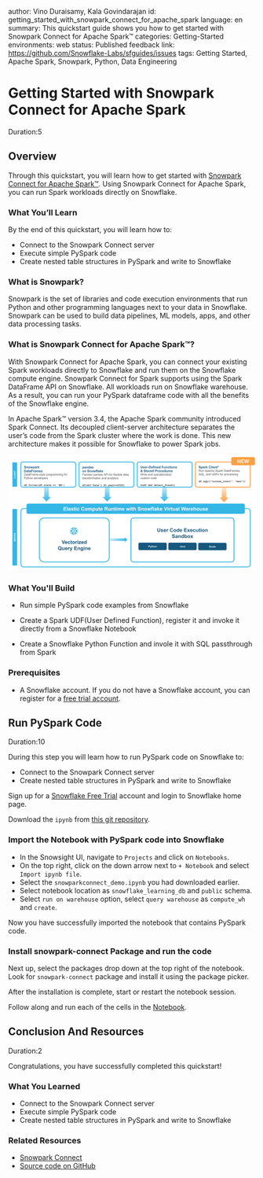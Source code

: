 author: Vino Duraisamy, Kala Govindarajan
id: getting_started_with_snowpark_connect_for_apache_spark
language: en
summary: This quickstart guide shows you how to get started with Snowpark Connect for Apache Spark™ categories: Getting-Started
environments: web
status: Published
feedback link: https://github.com/Snowflake-Labs/sfguides/issues
tags: Getting Started, Apache Spark, Snowpark, Python, Data Engineering

# Getting Started with Snowpark Connect for Apache Spark
<!-- ------------------------ -->
Duration:5

## Overview

Through this quickstart, you will learn how to get started with [Snowpark Connect for Apache Spark™](https://www.snowflake.com/en/blog/snowpark-connect-apache-spark-preview/). Using Snowpark Connect for Apache Spark, you can run Spark workloads directly on Snowflake.

### What You’ll Learn

By the end of this quickstart, you will learn how to:

* Connect to the Snowpark Connect server
* Execute simple PySpark code
* Create nested table structures in PySpark and write to Snowflake

### What is Snowpark?

Snowpark is the set of libraries and code execution environments that run Python and other programming languages next to your data in Snowflake. Snowpark can be used to build data pipelines, ML models, apps, and other data processing tasks.

### What is Snowpark Connect for Apache Spark™?

With Snowpark Connect for Apache Spark, you can connect your existing Spark workloads directly to Snowflake and run them on the Snowflake compute engine. Snowpark Connect for Spark supports using the Spark DataFrame API on Snowflake. All workloads run on Snowflake warehouse. As a result, you can run your PySpark dataframe code with all the benefits of the Snowflake engine.

In Apache Spark™ version 3.4, the Apache Spark community introduced Spark Connect. Its decoupled client-server architecture separates the user’s code from the Spark cluster where the work is done. This new architecture makes it possible for Snowflake to power Spark jobs.

![Snowpark Connect](assets/snowpark_connect.png)

### What You'll Build

* Run simple PySpark code examples from Snowflake

* Create a Spark UDF(User Defined Function), register it and invoke it directly from a Snowflake Notebook

* Create a Snowflake Python Function and invole it with SQL passthrough from Spark

### Prerequisites

* A Snowflake account. If you do not have a Snowflake account, you can register for a [free trial account](https://signup.snowflake.com/).

<!-- ------------------------ -->
## Run PySpark Code

Duration:10

During this step you will learn how to run PySpark code on Snowflake to:

* Connect to the Snowpark Connect server
* Create nested table structures in PySpark and write to Snowflake

Sign up for a [Snowflake Free Trial](https://signup.snowflake.com/) account and login to Snowflake home page. 

Download the `ipynb` from [this git repository](https://github.com/Snowflake-Labs/sf-samples/blob/main/samples/snowpark_connect/snowparkconnect_demo.ipynb).

### Import the Notebook with PySpark code into Snowflake

* In the Snowsight UI, navigate to `Projects` and click on `Notebooks`.
* On the top right, click on the down arrow next to `+ Notebook` and select `Import ipynb file`.
* Select the `snowparkconnect_demo.ipynb` you had downloaded earlier.
* Select notebook location as `snowflake_learning_db` and `public` schema.
* Select `run on warehouse` option, select `query warehouse` as `compute_wh` and `create`.

Now you have successfully imported the notebook that contains PySpark code.

### Install snowpark-connect Package and run the code

Next up, select the packages drop down at the top right of the notebook. Look for `snowpark-connect` package and install it using the package picker.

After the installation is complete, start or restart the notebook session.

Follow along and run each of the cells in the [Notebook](https://github.com/Snowflake-Labs/sf-samples/blob/main/samples/snowpark_connect/snowparkconnect_demo.ipynb).

<!-- ------------------------ -->
## Conclusion And Resources

Duration:2

Congratulations, you have successfully completed this quickstart! 

### What You Learned

* Connect to the Snowpark Connect server
* Execute simple PySpark code
* Create nested table structures in PySpark and write to Snowflake

### Related Resources

* [Snowpark Connect](https://docs.snowflake.com/en/developer-guide/snowpark-connect/snowpark-connect-overview)   
* [Source code on GitHub](https://github.com/Snowflake-Labs/sf-samples/blob/main/samples/snowpark_connect/snowparkconnect_demo.ipynb)  
